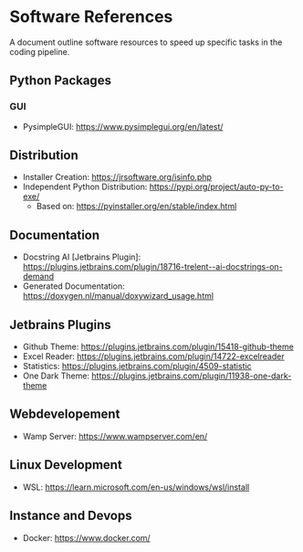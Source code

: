 # Software References

A document outline software resources to speed up specific tasks in the coding pipeline.

## Python Packages

### GUI
- PysimpleGUI: https://www.pysimplegui.org/en/latest/

## Distribution

- Installer Creation: https://jrsoftware.org/isinfo.php
- Independent Python Distribution: https://pypi.org/project/auto-py-to-exe/
  - Based on: https://pyinstaller.org/en/stable/index.html

## Documentation

- Docstring AI [Jetbrains Plugin]: https://plugins.jetbrains.com/plugin/18716-trelent--ai-docstrings-on-demand 
- Generated Documentation: https://doxygen.nl/manual/doxywizard_usage.html

## Jetbrains Plugins

- Github Theme: https://plugins.jetbrains.com/plugin/15418-github-theme
- Excel Reader: https://plugins.jetbrains.com/plugin/14722-excelreader
- Statistics: https://plugins.jetbrains.com/plugin/4509-statistic
- One Dark Theme: https://plugins.jetbrains.com/plugin/11938-one-dark-theme

## Webdevelopement
- Wamp Server: https://www.wampserver.com/en/

## Linux Development
- WSL: https://learn.microsoft.com/en-us/windows/wsl/install

## Instance and Devops
- Docker: https://www.docker.com/